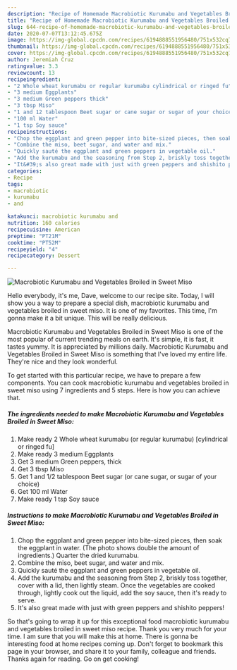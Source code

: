 ```yaml
---
description: "Recipe of Homemade Macrobiotic Kurumabu and Vegetables Broiled in Sweet Miso"
title: "Recipe of Homemade Macrobiotic Kurumabu and Vegetables Broiled in Sweet Miso"
slug: 644-recipe-of-homemade-macrobiotic-kurumabu-and-vegetables-broiled-in-sweet-miso
date: 2020-07-07T13:12:45.675Z
image: https://img-global.cpcdn.com/recipes/6194888551956480/751x532cq70/macrobiotic-kurumabu-and-vegetables-broiled-in-sweet-miso-recipe-main-photo.jpg
thumbnail: https://img-global.cpcdn.com/recipes/6194888551956480/751x532cq70/macrobiotic-kurumabu-and-vegetables-broiled-in-sweet-miso-recipe-main-photo.jpg
cover: https://img-global.cpcdn.com/recipes/6194888551956480/751x532cq70/macrobiotic-kurumabu-and-vegetables-broiled-in-sweet-miso-recipe-main-photo.jpg
author: Jeremiah Cruz
ratingvalue: 3.3
reviewcount: 13
recipeingredient:
- "2 Whole wheat kurumabu or regular kurumabu cylindrical or ringed fu"
- "3 medium Eggplants"
- "3 medium Green peppers thick"
- "3 tbsp Miso"
- "1 and 12 tablespoon Beet sugar or cane sugar or sugar of your choice"
- "100 ml Water"
- "1 tsp Soy sauce"
recipeinstructions:
- "Chop the eggplant and green pepper into bite-sized pieces, then soak the eggplant in water. (The photo shows double the amount of ingredients.) Quarter the dried kurumabu."
- "Combine the miso, beet sugar, and water and mix."
- "Quickly sauté the eggplant and green peppers in vegetable oil."
- "Add the kurumabu and the seasoning from Step 2, briskly toss together, cover with a lid, then lightly steam. Once the vegetables are cooked through, lightly cook out the liquid, add the soy sauce, then it&#39;s ready to serve."
- "It&#39;s also great made with just with green peppers and shishito peppers!"
categories:
- Recipe
tags:
- macrobiotic
- kurumabu
- and

katakunci: macrobiotic kurumabu and 
nutrition: 160 calories
recipecuisine: American
preptime: "PT21M"
cooktime: "PT52M"
recipeyield: "4"
recipecategory: Dessert

---
```



![Macrobiotic Kurumabu and Vegetables Broiled in Sweet Miso](https://img-global.cpcdn.com/recipes/6194888551956480/751x532cq70/macrobiotic-kurumabu-and-vegetables-broiled-in-sweet-miso-recipe-main-photo.jpg)

Hello everybody, it's me, Dave, welcome to our recipe site. Today, I will show you a way to prepare a special dish, macrobiotic kurumabu and vegetables broiled in sweet miso. It is one of my favorites. This time, I'm gonna make it a bit unique. This will be really delicious.

Macrobiotic Kurumabu and Vegetables Broiled in Sweet Miso is one of the most popular of current trending meals on earth. It's simple, it is fast, it tastes yummy. It is appreciated by millions daily. Macrobiotic Kurumabu and Vegetables Broiled in Sweet Miso is something that I've loved my entire life. They're nice and they look wonderful.




To get started with this particular recipe, we have to prepare a few components. You can cook macrobiotic kurumabu and vegetables broiled in sweet miso using 7 ingredients and 5 steps. Here is how you can achieve that.

<!--inarticleads1-->

##### The ingredients needed to make Macrobiotic Kurumabu and Vegetables Broiled in Sweet Miso:

1. Make ready 2 Whole wheat kurumabu (or regular kurumabu) [cylindrical or ringed fu]
1. Make ready 3 medium Eggplants
1. Get 3 medium Green peppers, thick
1. Get 3 tbsp Miso
1. Get 1 and 1/2 tablespoon Beet sugar (or cane sugar, or sugar of your choice)
1. Get 100 ml Water
1. Make ready 1 tsp Soy sauce




<!--inarticleads2-->

##### Instructions to make Macrobiotic Kurumabu and Vegetables Broiled in Sweet Miso:

1. Chop the eggplant and green pepper into bite-sized pieces, then soak the eggplant in water. (The photo shows double the amount of ingredients.) Quarter the dried kurumabu.
1. Combine the miso, beet sugar, and water and mix.
1. Quickly sauté the eggplant and green peppers in vegetable oil.
1. Add the kurumabu and the seasoning from Step 2, briskly toss together, cover with a lid, then lightly steam. Once the vegetables are cooked through, lightly cook out the liquid, add the soy sauce, then it&#39;s ready to serve.
1. It&#39;s also great made with just with green peppers and shishito peppers!




So that's going to wrap it up for this exceptional food macrobiotic kurumabu and vegetables broiled in sweet miso recipe. Thank you very much for your time. I am sure that you will make this at home. There is gonna be interesting food at home recipes coming up. Don't forget to bookmark this page in your browser, and share it to your family, colleague and friends. Thanks again for reading. Go on get cooking!
